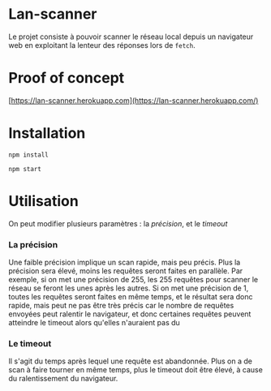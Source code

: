 # Lan-scanner

Le projet consiste à pouvoir scanner le réseau local depuis un navigateur web en exploitant la lenteur des réponses lors de `fetch`.

# Proof of concept

[https://lan-scanner.herokuapp.com](https://lan-scanner.herokuapp.com/)

# Installation

`npm install`

`npm start`

# Utilisation

On peut modifier plusieurs paramètres : la *précision*, et le *timeout*

### La précision

Une faible précision implique un scan rapide, mais peu précis. Plus la précision sera élevé, moins les requêtes seront faites en parallèle.
Par exemple, si on met une précision de 255, les 255 requêtes pour scanner le réseau se feront les unes après les autres.
Si on met une précision de 1, toutes les requêtes seront faites en même temps, et le résultat sera donc rapide, mais peut ne pas être très précis car le nombre de requêtes envoyées peut ralentir le navigateur, et donc certaines requêtes peuvent atteindre le timeout alors qu'elles n'auraient pas du

### Le timeout

Il s'agit du temps après lequel une requête est abandonnée. Plus on a de scan à faire tourner en même temps, plus le timeout doit être élevé, à cause du ralentissement du navigateur.
